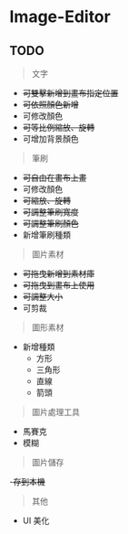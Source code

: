 # Image-Editor

## TODO

> 文字

- ~~可雙擊新增到畫布指定位置~~
- ~~可依照顏色新增~~
- 可修改顏色
- ~~可等比例縮放、旋轉~~
- 可增加背景顏色

> 筆刷

- ~~可自由在畫布上畫~~
- 可修改顏色
- ~~可縮放、旋轉~~
- ~~可調整筆刷寬度~~
- ~~可調整筆刷顏色~~
- 新增筆刷種類

> 圖片素材

- ~~可拖曳新增到素材庫~~
- ~~可拖曳到畫布上使用~~
- ~~可調整大小~~
- 可剪裁

> 圖形素材

- 新增種類
  - 方形
  - 三角形
  - 直線
  - 箭頭

> 圖片處理工具

- 馬賽克
- 模糊

> 圖片儲存

-~~存到本機~~

> 其他

- UI 美化
